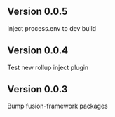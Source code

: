 ## Version 0.0.5
Inject process.env to dev build 

## Version 0.0.4
Test new rollup inject plugin

## Version 0.0.3
Bump fusion-framework packages

